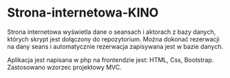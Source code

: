 # Strona-internetowa-KINO
Strona internetowa wyświetla dane o seansach i aktorach z bazy danych, których skrypt jest dołączony do repozytorium. 
Można dokonać rezerwacji na dany seans i automatycznie rezerwacja zapisywana jest w bazie danych.

Aplikacja jest napisana w php na frontendzie jest: HTML, Css, Bootstrap. Zastosowano wzorzec projektowy MVC. 
